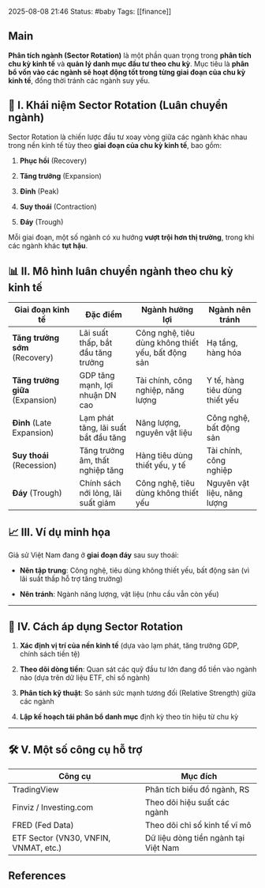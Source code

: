 2025-08-08 21:46
Status: #baby
Tags: [[finance]]
## Main

**Phân tích ngành (Sector Rotation)** là một phần quan trọng trong **phân tích chu kỳ kinh tế** và **quản lý danh mục đầu tư theo chu kỳ**. Mục tiêu là **phân bổ vốn vào các ngành sẽ hoạt động tốt trong từng giai đoạn của chu kỳ kinh tế**, đồng thời tránh các ngành suy yếu.

## 🔁 I. Khái niệm Sector Rotation (Luân chuyển ngành)

Sector Rotation là chiến lược đầu tư xoay vòng giữa các ngành khác nhau trong nền kinh tế tùy theo **giai đoạn của chu kỳ kinh tế**, bao gồm:

1. **Phục hồi** (Recovery)
    
2. **Tăng trưởng** (Expansion)
    
3. **Đỉnh** (Peak)
    
4. **Suy thoái** (Contraction)
    
5. **Đáy** (Trough)
    

Mỗi giai đoạn, một số ngành có xu hướng **vượt trội hơn thị trường**, trong khi các ngành khác **tụt hậu**.

## 📊 II. Mô hình luân chuyển ngành theo chu kỳ kinh tế

| Giai đoạn kinh tế                | Đặc điểm                             | Ngành hưởng lợi                                    | Ngành nên tránh                |
| -------------------------------- | ------------------------------------ | -------------------------------------------------- | ------------------------------ |
| **Tăng trưởng sớm** (Recovery)   | Lãi suất thấp, bắt đầu tăng trưởng   | Công nghệ, tiêu dùng không thiết yếu, bất động sản | Hạ tầng, hàng hóa              |
| **Tăng trưởng giữa** (Expansion) | GDP tăng mạnh, lợi nhuận DN cao      | Tài chính, công nghiệp, năng lượng                 | Y tế, hàng tiêu dùng thiết yếu |
| **Đỉnh** (Late Expansion)        | Lạm phát tăng, lãi suất bắt đầu tăng | Năng lượng, nguyên vật liệu                        | Công nghệ, bất động sản        |
| **Suy thoái** (Recession)        | Tăng trưởng âm, thất nghiệp tăng     | Hàng tiêu dùng thiết yếu, y tế                     | Tài chính, công nghiệp         |
| **Đáy** (Trough)                 | Chính sách nới lỏng, lãi suất giảm   | Công nghệ, tiêu dùng không thiết yếu               | Nguyên vật liệu, năng lượng    |

## 📈 III. Ví dụ minh họa

Giả sử Việt Nam đang ở **giai đoạn đáy** sau suy thoái:

- **Nên tập trung**: Công nghệ, tiêu dùng không thiết yếu, bất động sản (vì lãi suất thấp hỗ trợ tăng trưởng)
    
- **Nên tránh**: Ngành năng lượng, vật liệu (nhu cầu vẫn còn yếu)
    

---

## 🧠 IV. Cách áp dụng Sector Rotation

1. **Xác định vị trí của nền kinh tế** (dựa vào lạm phát, tăng trưởng GDP, chính sách tiền tệ)
    
2. **Theo dõi dòng tiền**: Quan sát các quỹ đầu tư lớn đang đổ tiền vào ngành nào (dựa trên dữ liệu ETF, chỉ số ngành)
    
3. **Phân tích kỹ thuật**: So sánh sức mạnh tương đối (Relative Strength) giữa các ngành
    
4. **Lập kế hoạch tái phân bổ danh mục** định kỳ theo tín hiệu từ chu kỳ
    

---

## 🛠️ V. Một số công cụ hỗ trợ

| Công cụ                               | Mục đích                             |
| ------------------------------------- | ------------------------------------ |
| TradingView                           | Phân tích biểu đồ ngành, RS          |
| Finviz / Investing.com                | Theo dõi hiệu suất các ngành         |
| FRED (Fed Data)                       | Theo dõi chỉ số kinh tế vĩ mô        |
| ETF Sector (VN30, VNFIN, VNMAT, etc.) | Dữ liệu dòng tiền ngành tại Việt Nam |
## References